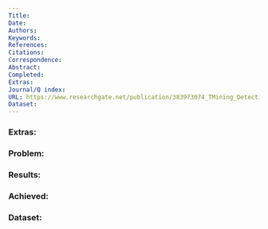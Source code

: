 ```yaml
---
Title: 
Date: 
Authors: 
Keywords: 
References: 
Citations: 
Correspondence: 
Abstract: 
Completed: 
Extras: 
Journal/Q index: 
URL: https://www.researchgate.net/publication/383973074_TMining_Detecting_Fake_News_with_Machine_Learning_and_Explainable_AI
Dataset:
---
```



### Extras: 
### Problem: 
### Results: 
### Achieved: 
### Dataset:


